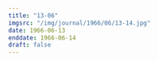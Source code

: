 ```yaml
---
title: "13-06"
imgsrc: "/img/journal/1966/06/13-14.jpg"
date: 1966-06-13
enddate: 1966-06-14
draft: false
---
```


<!-- fix pre-formatted input -->
